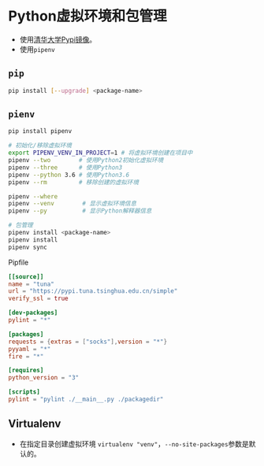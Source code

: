 # Python虚拟环境和包管理

- 使用[清华大学Pypi镜像](https://mirror.tuna.tsinghua.edu.cn/help/pypi/)。
- 使用`pipenv`

## `pip`

```sh
pip install [--upgrade] <package-name>
```

## `pienv`

```sh
pip install pipenv

# 初始化/移除虚拟环境
export PIPENV_VENV_IN_PROJECT=1 # 将虚拟环境创建在项目中
pipenv --two        # 使用Python2初始化虚拟环境
pipenv --three      # 使用Python3
pipenv --python 3.6 # 使用Python3.6
pipenv --rm         # 移除创建的虚拟环境

pipenv --where
pipenv --venv        # 显示虚拟环境信息
pipenv --py          # 显示Python解释器信息

# 包管理
pipenv install <package-name>
pipenv install
pipenv sync
```

Pipfile

```conf
[[source]]
name = "tuna"
url = "https://pypi.tuna.tsinghua.edu.cn/simple"
verify_ssl = true

[dev-packages]
pylint = "*"

[packages]
requests = {extras = ["socks"],version = "*"}
pyyaml = "*"
fire = "*"

[requires]
python_version = "3"

[scripts]
pylint = "pylint ./__main__.py ./packagedir"
```

## Virtualenv

- 在指定目录创建虚拟环境 `virtualenv "venv"`，`--no-site-packages`参数是默认的。
